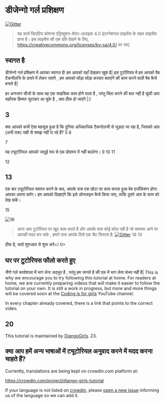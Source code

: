 # डीजेन्गो गर्ल प्रशिक्षण

[![Gitter](https://badges.gitter.im/DjangoGirls/tutorial.svg)](https://gitter.im/DjangoGirls/tutorial)

> यह कार्य क्रिएटिव कॉमन्स एट्रिब्यूशन-शेयर-अलाइक 4.0 इंटरनेशनल लाइसेंस के तहत लाइसेंस प्राप्त है। इस लाइसेंस की एक प्रति देखने के लिए, https://creativecommons.org/licenses/by-sa/4.0/ पर जाएं.

## स्वागत है

डीजेन्गो गर्ल प्रशिक्षण में आपका स्वागत है! हम आपको यहाँ देखकर खुश है| इस टुटोरियस में हम आपको वैब टैकनौलजि के दायरे में लेकर जाएंगे , हम आपको थोंड़ा थोंड़ा करकर बताएंगें की काम करने वाली वैब कैसे बनाते है|

हर अनजान चीजों के साथ यह एक साहसिक काम होने वाला है , परंतु चिंता करने की बात नही है चूंकी आप यहाँतक हिम्मत जुटाकर आ चुके है , आप ठीक हो जाएंगे |:)

## 3

क्या आपको कभी ऐसा महसूस हुआ है कि दुनिया अधिकाधिक टैकनोलजी से जुड़ता जा रहा है, जिसको आप (अभी तक) सही से समझ नहीं पा रहे हैं? 5 6

7

यह ट्यूटोरियल आपको जादुई रूप से एक प्रोग्रामर में नहीं बदलेगा। 9 10 11

12

## 13

एक बार ट्यूटोरियल समाप्त करने के बाद, आपके पास एक छोटा सा काम करता हुआ वेब एप्लीकेशन होगा: आपका अपना ब्लॉग। हम आपको दिखाएंगे कि इसे ऑनलाइन कैसे किया जाए, ताकि दूसरे आप के काम को देख सकें।

15

![16](images/application.png)

> अगर आप टुटोरियल पर खुद काम करते हैं और आपके पास कोई कोच नही है जो समस्या आने पर आपकी मदद कर सके , हमारे पास आपके लिये एक चैट सिस्टम है: [![Gitter](https://badges.gitter.im/DjangoGirls/tutorial.svg)](https://gitter.im/DjangoGirls/tutorial) 18 19

ठीक है, चलो शुरुआत से शुरू करें</ 0></p> 

## घर पर टुटोरियस फौलो करते हुए

जैंगो गर्ल कार्यशाला में भाग लेना अद्भुत है , परंतु हम जानते है की एक में भाग लेना संभव नहीं है| This is why we encourage you to try following this tutorial at home. For readers at home, we are currently preparing videos that will make it easier to follow the tutorial on your own. It is still a work in progress, but more and more things will be covered soon at the [Coding is for girls](https://www.youtube.com/channel/UC0hNd2uW8jTR5K3KBzRuG2A/feed) YouTube channel.

In every chapter already covered, there is a link that points to the correct video.

## 20

This tutorial is maintained by [DjangoGirls](https://djangogirls.org/). 23.

## क्या आप हमें अन्य भाषाओं में ट्यूटोरियल अनुवाद करने में मदद करना चाहते हैं?

Currently, translations are being kept on crowdin.com platform at:

https://crowdin.com/project/django-girls-tutorial

If your language is not listed on [crowdin](https://crowdin.com/), please [open a new issue](https://github.com/DjangoGirls/tutorial/issues/new) informing us of the language so we can add it.